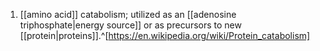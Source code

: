 1. [[amino acid]] catabolism; utilized as an [[adenosine triphosphate|energy source]] or as precursors to new [[protein|proteins]].^[https://en.wikipedia.org/wiki/Protein_catabolism]